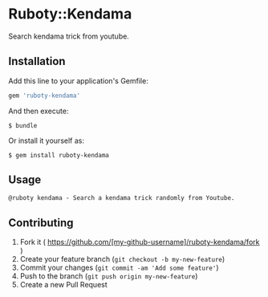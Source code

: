 # Ruboty::Kendama

Search kendama trick from youtube.

## Installation

Add this line to your application's Gemfile:

```ruby
gem 'ruboty-kendama'
```

And then execute:

    $ bundle

Or install it yourself as:

    $ gem install ruboty-kendama

## Usage

```
@ruboty kendama - Search a kendama trick randomly from Youtube.
```

## Contributing

1. Fork it ( https://github.com/[my-github-username]/ruboty-kendama/fork )
2. Create your feature branch (`git checkout -b my-new-feature`)
3. Commit your changes (`git commit -am 'Add some feature'`)
4. Push to the branch (`git push origin my-new-feature`)
5. Create a new Pull Request
